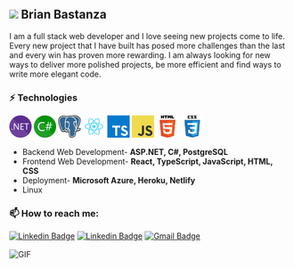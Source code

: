 ## <img src="https://icons.iconarchive.com/icons/limav/flat-gradient-social/512/Github-icon.png" width="30px" height="auto" /> Brian Bastanza

I am a full stack web developer and I love seeing new projects come to life. Every new project that I have built has posed more challenges than the last and every win has proven more rewarding. I am always looking for new ways to deliver more polished projects, be more efficient and find ways to write more elegant code.


### ⚡ Technologies

<code><img height="40"
src="https://raw.githubusercontent.com/github/explore/80688e429a7d4ef2fca1e82350fe8e3517d3494d/topics/dotnet/dotnet.png"></code>
<code><img height="40"
src="https://raw.githubusercontent.com/github/explore/80688e429a7d4ef2fca1e82350fe8e3517d3494d/topics/csharp/csharp.png"></code>
<code><img height="40"
src="https://raw.githubusercontent.com/github/explore/80688e429a7d4ef2fca1e82350fe8e3517d3494d/topics/postgresql/postgresql.png"></code>
<code><img height="40" src="https://raw.githubusercontent.com/github/explore/80688e429a7d4ef2fca1e82350fe8e3517d3494d/topics/react/react.png"></code>
<code><img height="40"
src="https://raw.githubusercontent.com/github/explore/80688e429a7d4ef2fca1e82350fe8e3517d3494d/topics/typescript/typescript.png"></code>
<code><img height="40" src="https://raw.githubusercontent.com/github/explore/80688e429a7d4ef2fca1e82350fe8e3517d3494d/topics/javascript/javascript.png"></code>
<code><img height="40"
src="https://raw.githubusercontent.com/github/explore/80688e429a7d4ef2fca1e82350fe8e3517d3494d/topics/html/html.png"></code>
<code><img height="40"
src="https://raw.githubusercontent.com/github/explore/80688e429a7d4ef2fca1e82350fe8e3517d3494d/topics/css/css.png"></code>

- Backend Web Development- **ASP.NET, C#, PostgreSQL**
- Frontend Web Development- **React, TypeScript, JavaScript, HTML, CSS**
- Deployment- **Microsoft Azure, Heroku, Netlify**
- Linux

###  📫 How to reach me:

[![Linkedin
Badge](https://img.shields.io/badge/LinkedIn-blue)](https://www.linkedin.com/in/bbastanza/)
[![Linkedin
Badge](https://img.shields.io/badge/Portfolio-orange)](https://www.brianbastanza.me/)
[![Gmail
Badge](https://img.shields.io/badge/Gmail-c14438?style=flat-square&logo=Gmail&logoColor=white&link=mailto:b.bastanza@gmail.com)](mailto:b.bastanza@gmail.com)

<img align="center" width="240px" height="auto" alt="GIF" src="https://cdn.dribbble.com/users/1152224/screenshots/3259548/legalario-dribbble.gif" />

